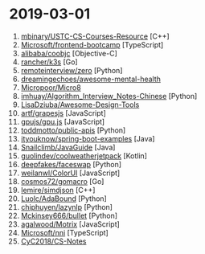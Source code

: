 # 2019-03-01

1. [mbinary/USTC-CS-Courses-Resource](https://github.com/mbinary/USTC-CS-Courses-Resource "❤️中国科学技术大学计算机学院课程资源(https://mbinary.xyz/ustc-cs/)") [C++]
2. [Microsoft/frontend-bootcamp](https://github.com/Microsoft/frontend-bootcamp "Frontend Workshop from HTML/CSS/JS to TypeScript/React/Redux") [TypeScript]
3. [alibaba/coobjc](https://github.com/alibaba/coobjc "coobjc provides coroutine support for Objective-C and Swift. We added await method、generator and actor model like C#、Javascript and Kotlin. For convenience, we added coroutine categories for some Foundation and UIKit API in cokit framework like NSFileManager, JSON, NSData, UIImage etc. We also add tuple support in coobjc.") [Objective-C]
4. [rancher/k3s](https://github.com/rancher/k3s "Lightweight Kubernetes. 5 less than k8s.") [Go]
5. [remoteinterview/zero](https://github.com/remoteinterview/zero "Zero is a web server to simplify web development.") [Python]
6. [dreamingechoes/awesome-mental-health](https://github.com/dreamingechoes/awesome-mental-health "A curated list of awesome articles, websites and resources about mental health in the software industry.") 
7. [Micropoor/Micro8](https://github.com/Micropoor/Micro8 "Gitbook") 
8. [imhuay/Algorithm_Interview_Notes-Chinese](https://github.com/imhuay/Algorithm_Interview_Notes-Chinese "2018/2019/校招/春招/秋招/算法/机器学习(Machine Learning)/深度学习(Deep Learning)/自然语言处理(NLP)/C/C++/Python/面试笔记") [Python]
9. [LisaDziuba/Awesome-Design-Tools](https://github.com/LisaDziuba/Awesome-Design-Tools "The best design tools for everything.") 
10. [artf/grapesjs](https://github.com/artf/grapesjs "Free and Open source Web Builder Framework. Next generation tool for building templates without coding") [JavaScript]
11. [gpujs/gpu.js](https://github.com/gpujs/gpu.js "GPU Accelerated JavaScript") [JavaScript]
12. [toddmotto/public-apis](https://github.com/toddmotto/public-apis "A collective list of free APIs for use in software and web development.") [Python]
13. [ityouknow/spring-boot-examples](https://github.com/ityouknow/spring-boot-examples "about learning Spring Boot via examples. Spring Boot 教程、技术栈示例代码，快速简单上手教程。") [Java]
14. [Snailclimb/JavaGuide](https://github.com/Snailclimb/JavaGuide "【Java学习+面试指南】 一份涵盖大部分Java程序员所需要掌握的核心知识。") [Java]
15. [guolindev/coolweatherjetpack](https://github.com/guolindev/coolweatherjetpack "酷欧天气的Jetpack版本实现，采用了MVVM架构。") [Kotlin]
16. [deepfakes/faceswap](https://github.com/deepfakes/faceswap "Non official project based on original /r/Deepfakes thread. Many thanks to him!") [Python]
17. [weilanwl/ColorUI](https://github.com/weilanwl/ColorUI "鲜亮的高饱和色彩，专注视觉的小程序组件库") [JavaScript]
18. [cosmos72/gomacro](https://github.com/cosmos72/gomacro "Interactive Go interpreter and debugger with REPL, Eval, generics and Lisp-like macros") [Go]
19. [lemire/simdjson](https://github.com/lemire/simdjson "Parsing gigabytes of JSON per second") [C++]
20. [Luolc/AdaBound](https://github.com/Luolc/AdaBound "An optimizer that trains as fast as Adam and as good as SGD.") [Python]
21. [chiphuyen/lazynlp](https://github.com/chiphuyen/lazynlp "Library to scrape and clean web pages to create massive datasets.") [Python]
22. [Mckinsey666/bullet](https://github.com/Mckinsey666/bullet "🚅 Beautiful Python prompts made simple. Build a prompt like stacking blocks.") [Python]
23. [agalwood/Motrix](https://github.com/agalwood/Motrix "A full-featured download manager.") [JavaScript]
24. [Microsoft/nni](https://github.com/Microsoft/nni "An open source AutoML toolkit for neural architecture search and hyper-parameter tuning.") [TypeScript]
25. [CyC2018/CS-Notes](https://github.com/CyC2018/CS-Notes "😋 技术面试必备基础知识") 
